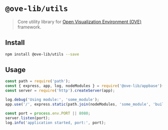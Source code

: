 # `@ove-lib/utils`

> Core utility library for [Open Visualization Environment (OVE)](https://github.com/ove/ove) framework.

## Install

```bash
npm install @ove-lib/utils --save
```

## Usage

```js
const path = require('path');
const { express, app, log, nodeModules } = require('@ove-lib/appbase')(__dirname, 'myapp');
const server = require('http').createServer(app);

log.debug('Using module:', 'some_module');
app.use('/', express.static(path.join(nodeModules, 'some_module', 'build')));

const port = process.env.PORT || 8080;
server.listen(port);
log.info('application started, port:', port);
```
